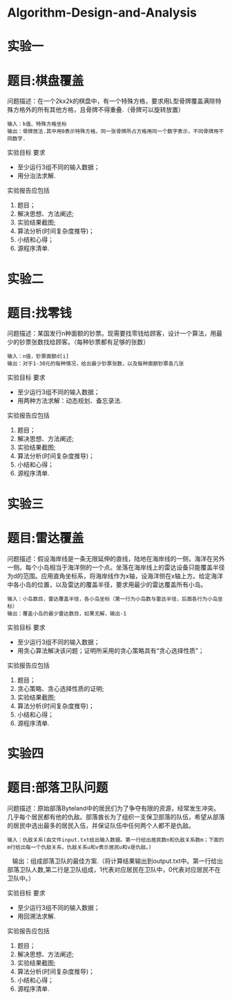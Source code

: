 Algorithm-Design-and-Analysis
===
实验一
==

题目:棋盘覆盖
=
问题描述：在一个2kx2k的棋盘中，有一个特殊方格，要求用L型骨牌覆盖满除特殊方格外的所有其他方格，且骨牌不得重叠.（骨牌可以旋转放置）

    输入：k值、特殊方格坐标
    输出：骨牌放法.其中用0表示特殊方格，同一张骨牌所占方格用同一个数字表示，不同骨牌用不同数字.

实验目标
要求

* 至少运行3组不同的输入数据；
* 用分治法求解.

实验报告应包括
1. 题目；
2. 解决思想、方法阐述;
3. 实验结果截图;
4. 算法分析(时间复杂度推导)；
5. 小结和心得；
6. 源程序清单.


实验二
==

题目:找零钱
=
问题描述：某国发行n种面额的钞票。现需要找零钱给顾客，设计一个算法，用最少的钞票张数找给顾客。（每种钞票都有足够的张数）

    输入：n值，钞票面额d[i]
    输出：对于1-30元的每种情况，给出最少钞票张数，以及每种面额钞票各几张 

实验目标
要求

* 至少运行3组不同的输入数据；
* 用两种方法求解：动态规划、备忘录法.

实验报告应包括
1. 题目；
2. 解决思想、方法阐述;
3. 实验结果截图;
4. 算法分析(时间复杂度推导)；
5. 小结和心得；
6. 源程序清单.

实验三
==

题目:雷达覆盖
=
问题描述：假设海岸线是一条无限延伸的直线，陆地在海岸线的一侧，海洋在另外一侧。每个小岛相当于海洋侧的一个点。坐落在海岸线上的雷达设备只能覆盖半径为d的范围。应用直角坐标系，将海岸线作为x轴，设海洋侧在x轴上方。给定海洋中各小岛的位置，以及雷达的覆盖半径，要求用最少的雷达覆盖所有小岛。


    输入：小岛数目，雷达覆盖半径，各小岛坐标（第一行为小岛数与雷达半径，后面各行为小岛坐标）
    输出：覆盖小岛的最少雷达数目，如果无解，输出-1 

实验目标
要求

* 至少运行3组不同的输入数据；
* 用贪心算法解决该问题；证明所采用的贪心策略具有“贪心选择性质”；

实验报告应包括
1. 题目；
2. 贪心策略、贪心选择性质的证明;
3. 实验结果截图;
4. 算法分析(时间复杂度推导)；
5. 小结和心得；
6. 源程序清单.

实验四
==

题目:部落卫队问题
=
问题描述：原始部落Byteland中的居民们为了争夺有限的资源，经常发生冲突。几乎每个居民都有他的仇敌。部落酋长为了组织一支保卫部落的队伍，希望从部落的居民中选出最多的居民入伍，并保证队伍中任何两个人都不是仇敌。

    输入：仇敌关系(由文件input.txt给出输入数据。第一行给出居民数n和仇敌关系数m；下面的m行给出每一个仇敌关系，仇敌关系u和v表示居民u和v是仇敌。)
    输出：组成部落卫队的最佳方案.（将计算结果输出到output.txt中。第一行给出部落卫队人数,第二行是卫队组成，1代表对应居民在卫队中，0代表对应居民不在卫队中。）

实验目标
要求

* 至少运行3组不同的输入数据；
* 用回溯法求解.

实验报告应包括
1. 题目；
2. 解决思想、方法阐述;
3. 实验结果截图;
4. 算法分析(时间复杂度推导)；
5. 小结和心得；
6. 源程序清单.
